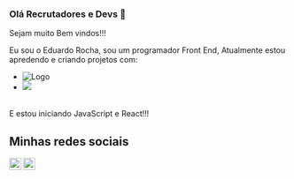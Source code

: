 ### Olá Recrutadores e Devs 👋

Sejam muito Bem vindos!!!

Eu sou o Eduardo Rocha, sou um programador Front End, Atualmente estou apredendo e criando projetos com: 

- <img src="https://img.shields.io/badge/HTML5-E34F26?style=for-the-badge&logo=html5&logoColor=white" alt="Logo"/>
- <img src="https://img.shields.io/badge/CSS3-1572B6?style=for-the-badge&logo=css3&logoColor=white"/>

<br>
  E estou iniciando JavaScript e React!!!

  ## Minhas redes sociais 
  
<p>
<a href="https://www.instagram.com/edudu_rocha/">
<img align="left" alt="icone do instagram uma camera dentro de um quadrado" width="22px" src="https://cdn.jsdelivr.net/npm/simple-icons@v3/icons/instagram.svg" />
</a>
<a href="https://www.linkedin.com/in/rodolfomori/">
<img align="left" alt="LinkedIn" width="22px" src="https://cdn.jsdelivr.net/npm/simple-icons@v3/icons/linkedin.svg" />
</a>
</p>
<br />
<br />
  
